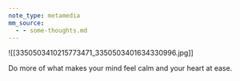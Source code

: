 ```yaml
---
note_type: metamedia
mm_source:
  - - some-thoughts.md
---
```


![[3350503410215773471_3350503401634330996.jpg]]

Do more of what makes your mind feel calm and
your heart at ease.

